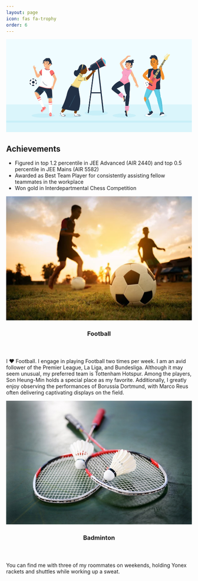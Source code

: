 ```yaml
---
layout: page
icon: fas fa-trophy
order: 6
---
```

![Extracurricular](../assets/images/extracurricular.png)

## Achievements

- Figured in top 1.2 percentile in JEE Advanced (AIR 2440) and top 0.5 percentile in JEE Mains (AIR 5582)
- Awarded as Best Team Player for consistently assisting fellow teammates in the workplace
- Won gold in Interdepartmental Chess Competition

<!-- Main -->
<div id="main">

<!-- Two -->
<section id="two" class="spotlights">
    <section>
        <a class="image">
            <img src="../assets/images/football.webp" alt="Football" data-position="center center" />
        </a>
        <div class="content">
            <div class="inner">
                <header class="major">
                    <h3>Football</h3>
                </header>
                <p>I ❤ Football. I engage in playing Football two times per week. I am an avid follower of the Premier League, La Liga, and Bundesliga. Although it may seem unusual, my preferred team is Tottenham Hotspur. Among the players, Son Heung-Min holds a special place as my favorite. Additionally, I greatly enjoy observing the performances of Borussia Dortmund, with Marco Reus often delivering captivating displays on the field.</p>
            </div>
        </div>
    </section>
    <section>
        <a class="image">
            <img src="../assets/images/badminton.jpeg" alt="Badminton" data-position="top center" />
        </a>
        <div class="content">
            <div class="inner">
                <header class="major">
                    <h3>Badminton</h3>
                </header>
                <p>You can find me with three of my roommates on weekends, holding Yonex rackets and shuttles while working up a sweat.</p>
            </div>
        </div>
    </section>
</section>

</div>
